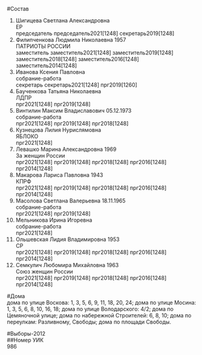 #Состав  
1. Шигицева Светлана Александровна  
    ЕР  
    председатель председатель2021[1248] секретарь2019[1248]  
2. Филипченкова Людмила Николаевна 1957  
    ПАТРИОТЫ РОССИИ  
    заместитель заместитель2021[1248] заместитель2019[1248] заместитель2018[1248] заместитель2016[1248] заместитель2014[1248]  
3. Иванова Ксения Павловна  
    собрание-работа  
    секретарь секретарь2021[1248] прг2019[1260]  
4. Баученкова Татьяна Николаевна  
    ЛДПР  
    прг2021[1248] прг2019[1248]  
5. Винтилин Максим Владиславович 05.12.1973  
    собрание-работа  
    прг2021[1248] прг2019[1248] прг2018[1248]  
6. Кузнецова Лилия Нурислямовна  
    ЯБЛОКО  
    прг2021[1248]  
7. Левашко Марина Александровна 1969  
    За женщин России  
    прг2021[1248] прг2019[1248] прг2018[1248] прг2016[1248] прг2014[1248]  
8. Макарова Лариса Павловна 1943  
    КПРФ  
    прг2021[1248] прг2019[1248] прг2018[1248] прг2016[1248] прг2014[1248]  
9. Масолова Светлана Валерьевна 18.11.1965  
    собрание-работа  
    прг2021[1248] прг2019[1248]  
10. Мельникова Ирина Игоревна  
    собрание-работа  
    прг2021[1248]  
11. Ольшевская Лидия Владимировна 1953  
    СР  
    прг2021[1248] прг2019[1248] прг2018[1248] прг2016[1248] прг2014[1248]  
12. Семкулич Любомира Михайловна 1963  
    Союз женщин России  
    прг2021[1248] прг2019[1248] прг2018[1248] прг2016[1248] прг2014[1248]  

#Дома  
дома по улице Воскова: 1, 3, 5, 6, 9, 11, 18, 20, 24; дома по улице Мосина: 1, 3, 5, 6, 8, 10, 16, 18; дома по улице Володарского: 4/2; дома по Цемяночной улице; дома по набережной Строителей: 6, 8, 10; дома по переулкам: Разливному, Свободы; дома по площади Свободы.  
  
#Выборы-2012  
##Номер УИК  
986  
